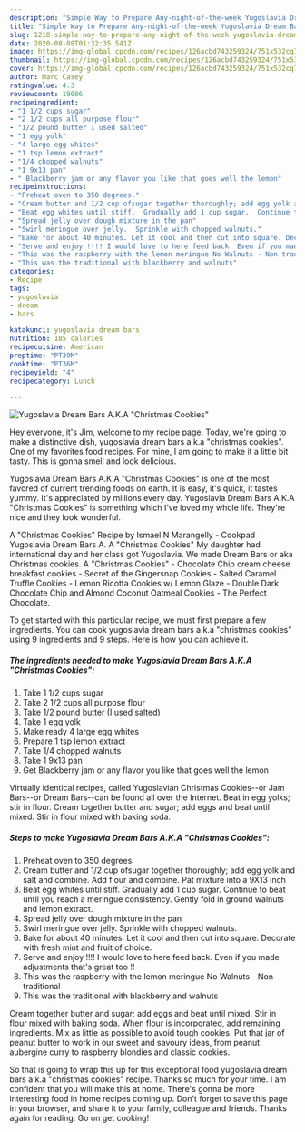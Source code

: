```yaml
---
description: "Simple Way to Prepare Any-night-of-the-week Yugoslavia Dream Bars A.K.A &amp;#34;Christmas Cookies&amp;#34;"
title: "Simple Way to Prepare Any-night-of-the-week Yugoslavia Dream Bars A.K.A &amp;#34;Christmas Cookies&amp;#34;"
slug: 1218-simple-way-to-prepare-any-night-of-the-week-yugoslavia-dream-bars-aka-and-34-christmas-cookies-and-34
date: 2020-08-08T01:32:35.541Z
image: https://img-global.cpcdn.com/recipes/126acbd743259324/751x532cq70/yugoslavia-dream-bars-aka-christmas-cookies-recipe-main-photo.jpg
thumbnail: https://img-global.cpcdn.com/recipes/126acbd743259324/751x532cq70/yugoslavia-dream-bars-aka-christmas-cookies-recipe-main-photo.jpg
cover: https://img-global.cpcdn.com/recipes/126acbd743259324/751x532cq70/yugoslavia-dream-bars-aka-christmas-cookies-recipe-main-photo.jpg
author: Marc Casey
ratingvalue: 4.3
reviewcount: 19006
recipeingredient:
- "1 1/2 cups sugar"
- "2 1/2 cups all purpose flour"
- "1/2 pound butter I used salted"
- "1 egg yolk"
- "4 large egg whites"
- "1 tsp lemon extract"
- "1/4 chopped walnuts"
- "1 9x13 pan"
- " Blackberry jam or any flavor you like that goes well the lemon"
recipeinstructions:
- "Preheat oven to 350 degrees."
- "Cream butter and 1/2 cup ofsugar together thoroughly; add egg yolk and salt and combine.  Add flour and combine.  Pat mixture into a 9X13 inch"
- "Beat egg whites until stiff.  Gradually add 1 cup sugar.  Continue to beat until you reach a meringue consistency.  Gently fold in ground walnuts and lemon extract."
- "Spread jelly over dough mixture in the pan"
- "Swirl meringue over jelly.  Sprinkle with chopped walnuts."
- "Bake for about 40 minutes. Let it cool and then cut into square. Decorate with fresh mint and fruit of choice."
- "Serve and enjoy !!!! I would love to here feed back. Even if you made adjustments that&#39;s great too !!"
- "This was the raspberry with the lemon meringue No Walnuts - Non traditional"
- "This was the traditional with blackberry and walnuts"
categories:
- Recipe
tags:
- yugoslavia
- dream
- bars

katakunci: yugoslavia dream bars 
nutrition: 185 calories
recipecuisine: American
preptime: "PT39M"
cooktime: "PT36M"
recipeyield: "4"
recipecategory: Lunch

---
```



![Yugoslavia Dream Bars A.K.A &#34;Christmas Cookies&#34;](https://img-global.cpcdn.com/recipes/126acbd743259324/751x532cq70/yugoslavia-dream-bars-aka-christmas-cookies-recipe-main-photo.jpg)

Hey everyone, it's Jim, welcome to my recipe page. Today, we're going to make a distinctive dish, yugoslavia dream bars a.k.a &#34;christmas cookies&#34;. One of my favorites food recipes. For mine, I am going to make it a little bit tasty. This is gonna smell and look delicious.

Yugoslavia Dream Bars A.K.A &#34;Christmas Cookies&#34; is one of the most favored of current trending foods on earth. It is easy, it's quick, it tastes yummy. It's appreciated by millions every day. Yugoslavia Dream Bars A.K.A &#34;Christmas Cookies&#34; is something which I've loved my whole life. They're nice and they look wonderful.

A &#34;Christmas Cookies&#34; Recipe by Ismael N Marangelly - Cookpad Yugoslavia Dream Bars A. A &#34;Christmas Cookies&#34; My daughter had international day and her class got Yugoslavia. We made Dream Bars or aka Christmas cookies. A &#34;Christmas Cookies&#34; - Chocolate Chip cream cheese breakfast cookies - Secret of the Gingersnap Cookies - Salted Caramel Truffle Cookies - Lemon Ricotta Cookies w/ Lemon Glaze - Double Dark Chocolate Chip and Almond Coconut Oatmeal Cookies - The Perfect Chocolate.


To get started with this particular recipe, we must first prepare a few ingredients. You can cook yugoslavia dream bars a.k.a &#34;christmas cookies&#34; using 9 ingredients and 9 steps. Here is how you can achieve it.

<!--inarticleads1-->

##### The ingredients needed to make Yugoslavia Dream Bars A.K.A &#34;Christmas Cookies&#34;:

1. Take 1 1/2 cups sugar
1. Take 2 1/2 cups all purpose flour
1. Take 1/2 pound butter (I used salted)
1. Take 1 egg yolk
1. Make ready 4 large egg whites
1. Prepare 1 tsp lemon extract
1. Take 1/4 chopped walnuts
1. Take 1 9x13 pan
1. Get  Blackberry jam or any flavor you like that goes well the lemon


Virtually identical recipes, called Yugoslavian Christmas Cookies--or Jam Bars--or Dream Bars--can be found all over the Internet. Beat in egg yolks; stir in flour. Cream together butter and sugar; add eggs and beat until mixed. Stir in flour mixed with baking soda. 

<!--inarticleads2-->

##### Steps to make Yugoslavia Dream Bars A.K.A &#34;Christmas Cookies&#34;:

1. Preheat oven to 350 degrees.
1. Cream butter and 1/2 cup ofsugar together thoroughly; add egg yolk and salt and combine.  Add flour and combine.  Pat mixture into a 9X13 inch
1. Beat egg whites until stiff.  Gradually add 1 cup sugar.  Continue to beat until you reach a meringue consistency.  Gently fold in ground walnuts and lemon extract.
1. Spread jelly over dough mixture in the pan
1. Swirl meringue over jelly.  Sprinkle with chopped walnuts.
1. Bake for about 40 minutes. Let it cool and then cut into square. Decorate with fresh mint and fruit of choice.
1. Serve and enjoy !!!! I would love to here feed back. Even if you made adjustments that&#39;s great too !!
1. This was the raspberry with the lemon meringue No Walnuts - Non traditional
1. This was the traditional with blackberry and walnuts


Cream together butter and sugar; add eggs and beat until mixed. Stir in flour mixed with baking soda. When flour is incorporated, add remaining ingredients. Mix as little as possible to avoid tough cookies. Put that jar of peanut butter to work in our sweet and savoury ideas, from peanut aubergine curry to raspberry blondies and classic cookies. 

So that is going to wrap this up for this exceptional food yugoslavia dream bars a.k.a &#34;christmas cookies&#34; recipe. Thanks so much for your time. I am confident that you will make this at home. There's gonna be more interesting food in home recipes coming up. Don't forget to save this page in your browser, and share it to your family, colleague and friends. Thanks again for reading. Go on get cooking!
